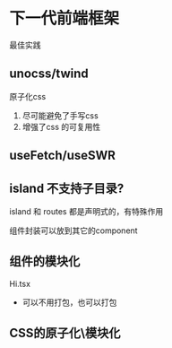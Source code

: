 # 下一代前端框架
最佳实践

## unocss/twind 
原子化css
1. 尽可能避免了手写css
2. 增强了css 的可复用性

## useFetch/useSWR

## island 不支持子目录?
island 和 routes 都是声明式的，有特殊作用

组件封装可以放到其它的component

## 组件的模块化
Hi.tsx
- 可以不用打包，也可以打包
## CSS的原子化\模块化